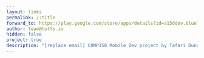 ```yaml
---
layout: links
permalink: /:title
forward_to: https://play.google.com/store/apps/details?id=a150dev.bluelightmobile
author: team@tufts.io
hidden: false
project: true
description: "[replace email] COMP150 Mobile Dev project by Tafari Duncan and Zabir Islam. Source: https://github.com/TafariD/mobile_proj"
---
```

